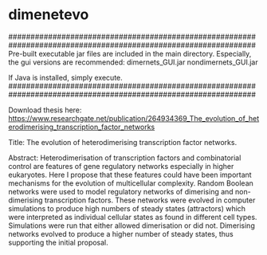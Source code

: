 # dimenetevo
################################################################################################################
Pre-built executable jar files are included in the main directory. Especially, the gui versions are recommended: 
dimernets_GUI.jar
nondimernets_GUI.jar

If Java is installed, simply execute.
################################################################################################################

Download thesis here: https://www.researchgate.net/publication/264934369_The_evolution_of_heterodimerising_transcription_factor_networks

Title: The evolution of heterodimerising transcription factor networks.

Abstract:
Heterodimerisation of transcription factors and combinatorial control are features of gene regulatory networks especially in higher eukaryotes. Here I propose that these features could have been important mechanisms for the evolution of multicellular complexity. Random Boolean networks were used to model regulatory networks of dimerising and non-dimerising transcription factors. These networks were evolved in computer simulations to produce high numbers of steady states (attractors) which were interpreted as individual cellular states as found in different cell types. Simulations were run that either allowed dimerisation or did not. Dimerising networks evolved to produce a higher number of steady states, thus supporting the initial proposal.
